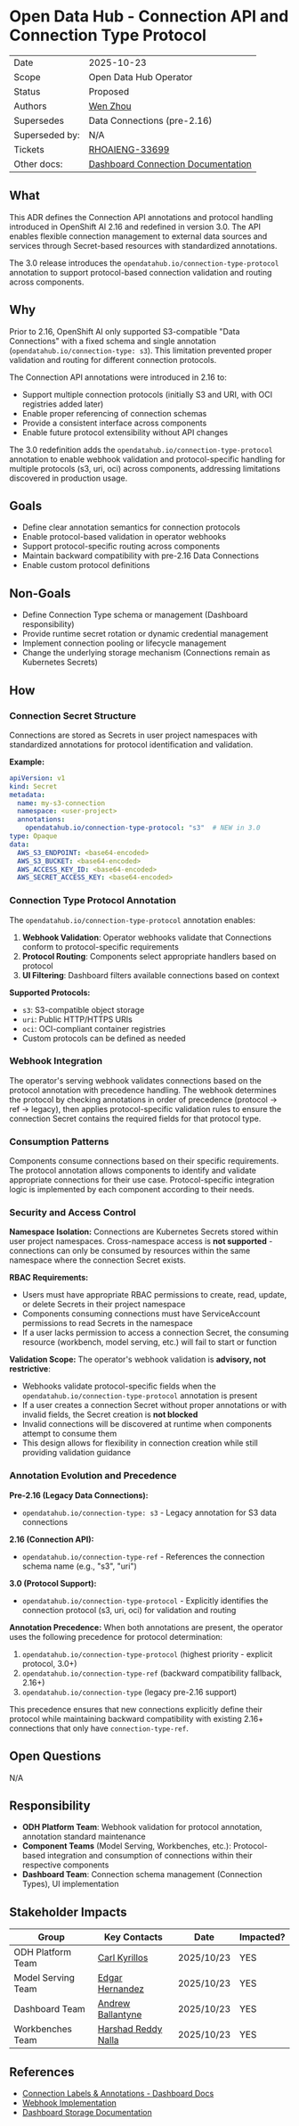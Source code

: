 # Open Data Hub - Connection API and Connection Type Protocol

|                |            |
| -------------- | ---------- |
| Date           | 2025-10-23 |
| Scope          | Open Data Hub Operator |
| Status         | Proposed |
| Authors        | [Wen Zhou](@zdtsw) |
| Supersedes     | Data Connections (pre-2.16) |
| Superseded by: | N/A |
| Tickets        | [RHOAIENG-33699](https://issues.redhat.com/browse/RHOAIENG-33699) |
| Other docs:    | [Dashboard Connection Documentation](../../documentation/components/dashboard/features/connections.md) |

## What

This ADR defines the Connection API annotations and protocol handling introduced in OpenShift AI 2.16 and redefined in version 3.0. The API enables flexible connection management to external data sources and services through Secret-based resources with standardized annotations.

The 3.0 release introduces the `opendatahub.io/connection-type-protocol` annotation to support protocol-based connection validation and routing across components.

## Why

Prior to 2.16, OpenShift AI only supported S3-compatible "Data Connections" with a fixed schema and single annotation (`opendatahub.io/connection-type: s3`). This limitation prevented proper validation and routing for different connection protocols.

The Connection API annotations were introduced in 2.16 to:
- Support multiple connection protocols (initially S3 and URI, with OCI registries added later)
- Enable proper referencing of connection schemas
- Provide a consistent interface across components
- Enable future protocol extensibility without API changes

The 3.0 redefinition adds the `opendatahub.io/connection-type-protocol` annotation to enable webhook validation and protocol-specific handling for multiple protocols (s3, uri, oci) across components, addressing limitations discovered in production usage.

## Goals

- Define clear annotation semantics for connection protocols
- Enable protocol-based validation in operator webhooks
- Support protocol-specific routing across components
- Maintain backward compatibility with pre-2.16 Data Connections
- Enable custom protocol definitions

## Non-Goals

- Define Connection Type schema or management (Dashboard responsibility)
- Provide runtime secret rotation or dynamic credential management
- Implement connection pooling or lifecycle management
- Change the underlying storage mechanism (Connections remain as Kubernetes Secrets)

## How

### Connection Secret Structure

Connections are stored as Secrets in user project namespaces with standardized annotations for protocol identification and validation.

**Example:**
```yaml
apiVersion: v1
kind: Secret
metadata:
  name: my-s3-connection
  namespace: <user-project>
  annotations:
    opendatahub.io/connection-type-protocol: "s3"  # NEW in 3.0
type: Opaque
data:
  AWS_S3_ENDPOINT: <base64-encoded>
  AWS_S3_BUCKET: <base64-encoded>
  AWS_ACCESS_KEY_ID: <base64-encoded>
  AWS_SECRET_ACCESS_KEY: <base64-encoded>
```

### Connection Type Protocol Annotation

The `opendatahub.io/connection-type-protocol` annotation enables:

1. **Webhook Validation**: Operator webhooks validate that Connections conform to protocol-specific requirements
2. **Protocol Routing**: Components select appropriate handlers based on protocol
3. **UI Filtering**: Dashboard filters available connections based on context

**Supported Protocols:**
- `s3`: S3-compatible object storage
- `uri`: Public HTTP/HTTPS URIs
- `oci`: OCI-compliant container registries
- Custom protocols can be defined as needed

### Webhook Integration

The operator's serving webhook validates connections based on the protocol annotation with precedence handling. The webhook determines the protocol by checking annotations in order of precedence (protocol → ref → legacy), then applies protocol-specific validation rules to ensure the connection Secret contains the required fields for that protocol type.

### Consumption Patterns

Components consume connections based on their specific requirements. The protocol annotation allows components to identify and validate appropriate connections for their use case. Protocol-specific integration logic is implemented by each component according to their needs.

### Security and Access Control

**Namespace Isolation:**
Connections are Kubernetes Secrets stored within user project namespaces. Cross-namespace access is **not supported** - connections can only be consumed by resources within the same namespace where the connection Secret exists.

**RBAC Requirements:**
- Users must have appropriate RBAC permissions to create, read, update, or delete Secrets in their project namespace
- Components consuming connections must have ServiceAccount permissions to read Secrets in the namespace
- If a user lacks permission to access a connection Secret, the consuming resource (workbench, model serving, etc.) will fail to start or function

**Validation Scope:**
The operator's webhook validation is **advisory, not restrictive**:
- Webhooks validate protocol-specific fields when the `opendatahub.io/connection-type-protocol` annotation is present
- If a user creates a connection Secret without proper annotations or with invalid fields, the Secret creation is **not blocked**
- Invalid connections will be discovered at runtime when components attempt to consume them
- This design allows for flexibility in connection creation while still providing validation guidance

### Annotation Evolution and Precedence

**Pre-2.16 (Legacy Data Connections):**
- `opendatahub.io/connection-type: s3` - Legacy annotation for S3 data connections

**2.16 (Connection API):**
- `opendatahub.io/connection-type-ref` - References the connection schema name (e.g., "s3", "uri")

**3.0 (Protocol Support):**
- `opendatahub.io/connection-type-protocol` - Explicitly identifies the connection protocol (s3, uri, oci) for validation and routing

**Annotation Precedence:**
When both annotations are present, the operator uses the following precedence for protocol determination:
1. `opendatahub.io/connection-type-protocol` (highest priority - explicit protocol, 3.0+)
2. `opendatahub.io/connection-type-ref` (backward compatibility fallback, 2.16+)
3. `opendatahub.io/connection-type` (legacy pre-2.16 support)

This precedence ensures that new connections explicitly define their protocol while maintaining backward compatibility with existing 2.16+ connections that only have `connection-type-ref`.

## Open Questions

N/A

## Responsibility

- **ODH Platform Team**: Webhook validation for protocol annotation, annotation standard maintenance
- **Component Teams** (Model Serving, Workbenches, etc.): Protocol-based integration and consumption of connections within their respective components
- **Dashboard Team**: Connection schema management (Connection Types), UI implementation

## Stakeholder Impacts

| Group              | Key Contacts     | Date       | Impacted? |
| ------------------ | ---------------- | ---------- | --------- |
| ODH Platform Team  | [Carl Kyrillos](@carlkyrillos) | 2025/10/23 | YES |
| Model Serving Team | [Edgar Hernandez](@israelity) | 2025/10/23 | YES |
| Dashboard Team     | [Andrew Ballantyne](@andrewballantyne) | 2025/10/23 | YES |
| Workbenches Team   | [Harshad Reddy Nalla](@harshad16) | 2025/10/23 | YES |

## References

- [Connection Labels & Annotations - Dashboard Docs](../../documentation/components/dashboard/k8sLabelsAndAnnotations.md#connections)
- [Webhook Implementation](https://github.com/opendatahub-io/opendatahub-operator/tree/main/internal/webhook/serving)
- [Dashboard Storage Documentation](../../documentation/components/dashboard/dashboardStorage.md)
